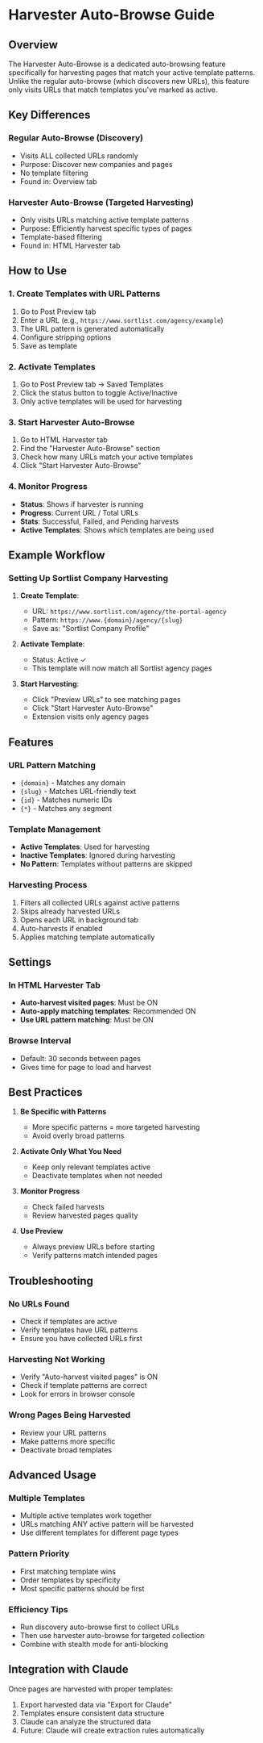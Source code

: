 # Harvester Auto-Browse Guide

## Overview
The Harvester Auto-Browse is a dedicated auto-browsing feature specifically for harvesting pages that match your active template patterns. Unlike the regular auto-browse (which discovers new URLs), this feature only visits URLs that match templates you've marked as active.

## Key Differences

### Regular Auto-Browse (Discovery)
- Visits ALL collected URLs randomly
- Purpose: Discover new companies and pages
- No template filtering
- Found in: Overview tab

### Harvester Auto-Browse (Targeted Harvesting)
- Only visits URLs matching active template patterns
- Purpose: Efficiently harvest specific types of pages
- Template-based filtering
- Found in: HTML Harvester tab

## How to Use

### 1. Create Templates with URL Patterns
1. Go to Post Preview tab
2. Enter a URL (e.g., `https://www.sortlist.com/agency/example`)
3. The URL pattern is generated automatically
4. Configure stripping options
5. Save as template

### 2. Activate Templates
1. Go to Post Preview tab → Saved Templates
2. Click the status button to toggle Active/Inactive
3. Only active templates will be used for harvesting

### 3. Start Harvester Auto-Browse
1. Go to HTML Harvester tab
2. Find the "Harvester Auto-Browse" section
3. Check how many URLs match your active templates
4. Click "Start Harvester Auto-Browse"

### 4. Monitor Progress
- **Status**: Shows if harvester is running
- **Progress**: Current URL / Total URLs
- **Stats**: Successful, Failed, and Pending harvests
- **Active Templates**: Shows which templates are being used

## Example Workflow

### Setting Up Sortlist Company Harvesting
1. **Create Template**:
   - URL: `https://www.sortlist.com/agency/the-portal-agency`
   - Pattern: `https://www.{domain}/agency/{slug}`
   - Save as: "Sortlist Company Profile"

2. **Activate Template**:
   - Status: Active ✓
   - This template will now match all Sortlist agency pages

3. **Start Harvesting**:
   - Click "Preview URLs" to see matching pages
   - Click "Start Harvester Auto-Browse"
   - Extension visits only agency pages

## Features

### URL Pattern Matching
- `{domain}` - Matches any domain
- `{slug}` - Matches URL-friendly text
- `{id}` - Matches numeric IDs
- `{*}` - Matches any segment

### Template Management
- **Active Templates**: Used for harvesting
- **Inactive Templates**: Ignored during harvesting
- **No Pattern**: Templates without patterns are skipped

### Harvesting Process
1. Filters all collected URLs against active patterns
2. Skips already harvested URLs
3. Opens each URL in background tab
4. Auto-harvests if enabled
5. Applies matching template automatically

## Settings

### In HTML Harvester Tab
- **Auto-harvest visited pages**: Must be ON
- **Auto-apply matching templates**: Recommended ON
- **Use URL pattern matching**: Must be ON

### Browse Interval
- Default: 30 seconds between pages
- Gives time for page to load and harvest

## Best Practices

1. **Be Specific with Patterns**
   - More specific patterns = more targeted harvesting
   - Avoid overly broad patterns

2. **Activate Only What You Need**
   - Keep only relevant templates active
   - Deactivate templates when not needed

3. **Monitor Progress**
   - Check failed harvests
   - Review harvested pages quality

4. **Use Preview**
   - Always preview URLs before starting
   - Verify patterns match intended pages

## Troubleshooting

### No URLs Found
- Check if templates are active
- Verify templates have URL patterns
- Ensure you have collected URLs first

### Harvesting Not Working
- Verify "Auto-harvest visited pages" is ON
- Check if template patterns are correct
- Look for errors in browser console

### Wrong Pages Being Harvested
- Review your URL patterns
- Make patterns more specific
- Deactivate broad templates

## Advanced Usage

### Multiple Templates
- Multiple active templates work together
- URLs matching ANY active pattern will be harvested
- Use different templates for different page types

### Pattern Priority
- First matching template wins
- Order templates by specificity
- Most specific patterns should be first

### Efficiency Tips
- Run discovery auto-browse first to collect URLs
- Then use harvester auto-browse for targeted collection
- Combine with stealth mode for anti-blocking

## Integration with Claude

Once pages are harvested with proper templates:
1. Export harvested data via "Export for Claude"
2. Templates ensure consistent data structure
3. Claude can analyze the structured data
4. Future: Claude will create extraction rules automatically